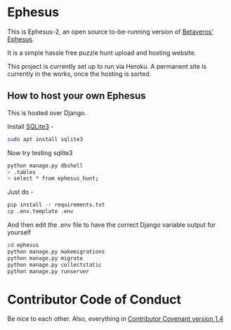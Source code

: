 # Ephesus

This is Ephesus-2, an open source to-be-running version of [Betaveros' Ephesus](https://github.com/betaveros/ephesus-public). 

It is a simple hassle free puzzle hunt upload and hosting website.

This project is currently set up to run via Heroku. A permanent site is currently in the works, once the hosting is sorted.

## How to host your own Ephesus

This is hosted over Django.

Install [SQLite3](https://www.tutorialspoint.com/sqlite/sqlite_installation.htm) - 
```bash
sudo apt install sqlite3
```

Now try testing sqlite3
```bash
python manage.py dbshell
> .tables
> select * from ephesus_hunt;
```

Just do - 
```bash
pip install -r requirements.txt
cp .env.template .env
```

And then edit the .env file to have the correct Django variable output for yourself

```bash
cd ephesus
python manage.py makemigrations
python manage.py migrate
python manage.py collectstatic
python manage.py runserver
```

# Contributor Code of Conduct

Be nice to each other. Also, everything in [Contributor Covenant version 1.4](https://www.contributor-covenant.org/version/1/4/code-of-conduct/)
